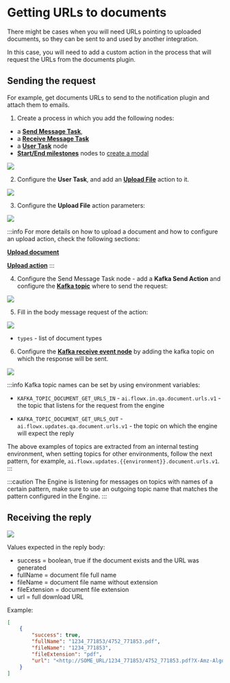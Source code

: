 # Getting URLs to documents

There might be cases when you will need URLs pointing to uploaded documents, so they can be sent to and used by another integration.

In this case, you will need to add a custom action in the process that will request the URLs from the documents plugin.

## Sending the request

For example, get documents URLs to send to the notification plugin and attach them to emails.

1. Create a process in which you add the following nodes: 
* a [**Send Message Task**](../../../../../building-blocks/node/message-send-received-task-node.md#configuring-a-message-send-task-node),
* a [**Receive Message Task**](../../../../../building-blocks/node/message-send-received-task-node.md#configuring-a-message-receive-task-node)
* a [**User Task**](../../../../../building-blocks/node/user-task-node/user-task-node.md) node
* [**Start/End milestones**](../../../../../building-blocks/node/milestone-node.md) nodes to [create a modal](../../../../../building-blocks/node/milestone-node.md#modal)

![](https://s3.eu-west-1.amazonaws.com/docx.flowx.ai/2.13/getting_urls_proc.png)

2. Configure the **User Task**, and add an [**Upload File**](../../../../../building-blocks/node/task-node/upload-file-action.md) action to it.

![](https://s3.eu-west-1.amazonaws.com/docx.flowx.ai/2.13/getting_urls_upload_ac.png)

3. Configure the **Upload File** action parameters:

![](https://s3.eu-west-1.amazonaws.com/docx.flowx.ai/2.13/getting_urls_upload_params.png)

:::info
For more details on how to upload a document and how to configure an upload action, check the following sections:

[**Upload document**](uploading-a-new-document.md)

[**Upload action**](../../../../../building-blocks/node/task-node/upload-file-action.md)
:::

4. Configure the Send Message Task node - add a **Kafka Send Action** and configure the [**Kafka topic**](../../../plugins-setup-guide/documents-plugin-setup/documents-plugin-setup.md#kafka-configuration) where to send the request:

![](https://s3.eu-west-1.amazonaws.com/docx.flowx.ai/2.13/getting_urls_topic.png)

5. Fill in the body message request of the action:

![](https://s3.eu-west-1.amazonaws.com/docx.flowx.ai/2.13/getting_urls_message.png)

* `types` - list of document types


6. Configure the [**Kafka receive event node**](../../../../../building-blocks/node/message-send-received-task-node.md#configuring-a-message-receive-task-node) by adding the kafka topic on which the response will be sent.

![](https://s3.eu-west-1.amazonaws.com/docx.flowx.ai/2.13/getting_urls_reply_topic.png)

:::info
Kafka topic names can be set by using environment variables:

* `KAFKA_TOPIC_DOCUMENT_GET_URLS_IN` - `ai.flowx.in.qa.document.urls.v1` - the topic that listens for the request from the engine

* `KAFKA_TOPIC_DOCUMENT_GET_URLS_OUT` - `ai.flowx.updates.qa.document.urls.v1` - the topic on which the engine will expect the reply

The above examples of topics are extracted from an internal testing environment, when setting topics for other environments, follow the next pattern, for example, `ai.flowx.updates.{{environment}}.document.urls.v1`.
:::

:::caution
The Engine is listening for messages on topics with names of a certain pattern, make sure to use an outgoing topic name that matches the pattern configured in the Engine.
:::


## Receiving the reply

![](https://s3.eu-west-1.amazonaws.com/docx.flowx.ai/2.13/getting_urls_response.png)

Values expected in the reply body:

* success = boolean, true if the document exists and the URL was generated
* fullName = document file full name
* fileName = document file name without extension
* fileExtension = document file extension
* url = full download URL

Example:

```json
[
    {
        "success": true,
        "fullName": "1234_771853/4752_771853.pdf",
        "fileName": "1234_771853",
        "fileExtension": "pdf",
        "url": "<http://SOME_URL/1234_771853/4752_771853.pdf?X-Amz-Algorithm=SOME_ALGORITHM&X-Amz-Credential=SOME_CREDENTIAL&X-Amz-Date=20210223T113621Z&X-Amz-Expires=604800&X-Amz-SignedHeaders=host&X-Amz-Signature=>"
    }
]
```